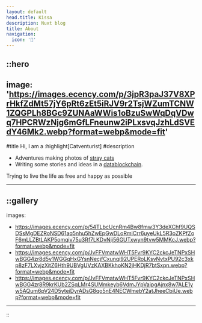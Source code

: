 ```yaml
---
layout: default
head.title: Kissa
description: Nuxt blog
title: About
navigation: 
  icon: '🏡'
---
```


::hero
---
image: 'https://images.ecency.com/p/3jpR3paJ37V8XPrHkfZdMt57jY6pRt6zEt5iRJV9r2TsjWZumTCNW1ZQGPLh8BGc9ZUNAaWWis1oBzuSwWqDqVDwq7HPCRWzNjg6mGfLFneunw2iPLxsvqJzhLdSVEdY46Mk2.webp?format=webp&mode=fit'
---
#title
Hi, I am a :highlight[Catventurist]
#description
- Adventures making photos of [stray cats](https://ecency.com/@catventurist/posts)
- Writing some stories and ideas in a [datablockchain](https://ecency.com/@catventurist/blog).

Trying to live the life as free and happy as possible

---

::gallery
---
images:
  - https://images.ecency.com/p/54TLbcUcnRm4Bw8fmw3Y3deXChf9UQSDSsMgDEZRoNSD61aq5nhu5hZwEpGwDLoRmiCrr6uyeUkL5R3oZKPfZoF6mLLZBtLAKP5omqiv75u3Rf7LKDvNji56GUTxwyn9tvw5MMKcJ.webp?format=webp&mode=fit
  - https://images.ecency.com/p/JvFFVmatwWHT5Fvr9KYC2ckcJeTNPxSHwBGG4zr8d5y1WGGqHxGYsnNecjfCxunqi92UPERoLKsvNvtxPU92c3xkp8zF7LXvjzXitZ6Hth9UBVgUVzKAXBKkhoKN2jHKDjR7btSxpn.webp?format=webp&mode=fit
  - https://images.ecency.com/p/JvFFVmatwWHT5Fvr9KYC2ckcJeTNPxSHwBGG4zr8R9krKUb2ZSqLMr4SUMmkeyb6VdmJYpVaipgAjnx8w7ALE1yw5AQum6pV24D5yteiDyrADsG8qo5nE4NECWmebY2atJheeCbiUe.webp?format=webp&mode=fit
---
::
